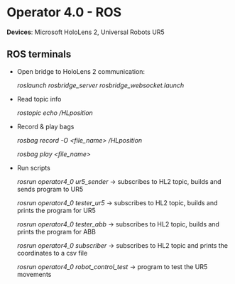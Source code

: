 # Operator 4.0 - ROS

**Devices**: Microsoft HoloLens 2, Universal Robots UR5

## ROS terminals
- Open bridge to HoloLens 2 communication:

    *roslaunch rosbridge_server rosbridge_websocket.launch*

- Read topic info

    *rostopic echo /HLposition*

- Record & play bags

    *rosbag record -O <file_name> /HLposition*
    
    *rosbag play <file_name>*

- Run scripts
    
    *rosrun operator4_0 ur5_sender* -> subscribes to HL2 topic, builds and sends program to UR5
    
    *rosrun operator4_0 tester_ur5* -> subscribes to HL2 topic, builds and prints the program for UR5
    
    *rosrun operator4_0 tester_abb* -> subscribes to HL2 topic, builds and prints the program for ABB
    
    *rosrun operator4_0 subscriber* -> subscribes to HL2 topic and prints the coordinates to a csv file
    
    *rosrun operator4_0 robot_control_test* -> program to test the UR5 movements
